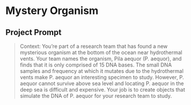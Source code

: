 # Mystery Organism

## Project Prompt

 >Context: You’re part of a research team that has found a new mysterious organism at the bottom of the ocean near hydrothermal vents. Your team names the organism, Pila aequor (P. aequor), and finds that it is only comprised of 15 DNA bases. The small DNA samples and frequency at which it mutates due to the hydrothermal vents make P. aequor an interesting specimen to study. However, P. aequor cannot survive above sea level and locating P. aequor in the deep sea is difficult and expensive. Your job is to create objects that simulate the DNA of P. aequor for your research team to study.

